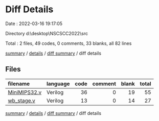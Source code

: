 # Diff Details

Date : 2022-03-16 19:17:05

Directory d:\desktop\NSCSCC2022\src

Total : 2 files,  49 codes, 0 comments, 33 blanks, all 82 lines

[summary](results.md) / [details](details.md) / [diff summary](diff.md) / diff details

## Files
| filename | language | code | comment | blank | total |
| :--- | :--- | ---: | ---: | ---: | ---: |
| [MiniMIPS32.v](/MiniMIPS32.v) | Verilog | 36 | 0 | 19 | 55 |
| [wb_stage.v](/wb_stage.v) | Verilog | 13 | 0 | 14 | 27 |

[summary](results.md) / [details](details.md) / [diff summary](diff.md) / diff details